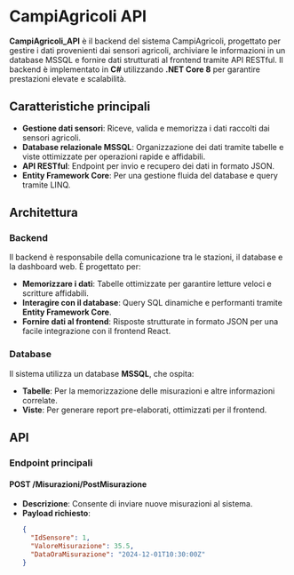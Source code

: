 # CampiAgricoli API

**CampiAgricoli_API** è il backend del sistema CampiAgricoli, progettato per gestire i dati provenienti dai sensori agricoli, archiviare le informazioni in un database MSSQL e fornire dati strutturati al frontend tramite API RESTful. Il backend è implementato in **C#** utilizzando **.NET Core 8** per garantire prestazioni elevate e scalabilità.

## Caratteristiche principali

- **Gestione dati sensori**: Riceve, valida e memorizza i dati raccolti dai sensori agricoli.
- **Database relazionale MSSQL**: Organizzazione dei dati tramite tabelle e viste ottimizzate per operazioni rapide e affidabili.
- **API RESTful**: Endpoint per invio e recupero dei dati in formato JSON.
- **Entity Framework Core**: Per una gestione fluida del database e query tramite LINQ.

## Architettura

### Backend
Il backend è responsabile della comunicazione tra le stazioni, il database e la dashboard web. È progettato per:
- **Memorizzare i dati**: Tabelle ottimizzate per garantire letture veloci e scritture affidabili.
- **Interagire con il database**: Query SQL dinamiche e performanti tramite **Entity Framework Core**.
- **Fornire dati al frontend**: Risposte strutturate in formato JSON per una facile integrazione con il frontend React.

### Database
Il sistema utilizza un database **MSSQL**, che ospita:
- **Tabelle**: Per la memorizzazione delle misurazioni e altre informazioni correlate.
- **Viste**: Per generare report pre-elaborati, ottimizzati per il frontend.

## API

### Endpoint principali

#### **POST /Misurazioni/PostMisurazione**
- **Descrizione**: Consente di inviare nuove misurazioni al sistema.
- **Payload richiesto**:
  ```json
  {
    "IdSensore": 1,
    "ValoreMisurazione": 35.5,
    "DataOraMisurazione": "2024-12-01T10:30:00Z"
  }

